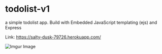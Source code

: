 # todolist-v1
a simple todolist app. Build with Embedded JavaScript templating (ejs) and Express

Link: https://salty-dusk-79726.herokuapp.com/

![Imgur Image](https://i.imgur.com/SdANYMY.png)
